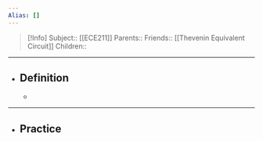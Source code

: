 ```yaml
---
Alias: []
---
```

> [!Info]
> Subject:: [[ECE211]]
> Parents:: 
> Friends:: [[Thevenin Equivalent Circuit]]
> Children:: 
---
- ## Definition
	- 
---
- ## Practice